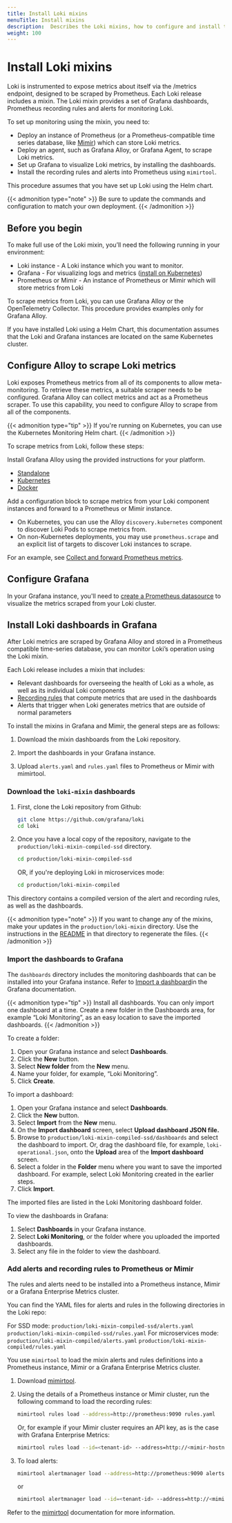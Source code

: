 ```yaml
---
title: Install Loki mixins
menuTitle: Install mixins
description:  Describes the Loki mixins, how to configure and install the dashboards, alerts, and recording rules.
weight: 100
---
```


# Install Loki mixins

Loki is instrumented to expose metrics about itself via the /metrics endpoint, designed to be scraped by Prometheus. Each Loki release includes a mixin. The Loki mixin provides a set of Grafana dashboards, Prometheus recording rules and alerts for monitoring Loki.

To set up monitoring using the mixin, you need to:

- Deploy an instance of Prometheus (or a Prometheus-compatible time series database, like [Mimir](https://grafana.com/docs/mimir/latest/)) which can store Loki metrics.
- Deploy an agent, such as Grafana Alloy, or Grafana Agent, to scrape Loki metrics.
- Set up Grafana to visualize Loki metrics, by installing the dashboards.
- Install the recording rules and alerts into Prometheus using `mimirtool`.

This procedure assumes that you have set up Loki using the Helm chart.

{{< admonition type="note" >}}
Be sure to update the commands and configuration to match your own deployment.
{{< /admonition >}}

## Before you begin

To make full use of the Loki mixin, you’ll need the following running in your environment:

- Loki instance - A Loki instance which you want to monitor.
- Grafana - For visualizing logs and metrics ([install on Kubernetes](https://grafana.com/docs/grafana/latest/setup-grafana/installation/kubernetes/#deploy-grafana-oss-on-kubernetes))
- Prometheus or Mimir - An instance of Prometheus or Mimir which will store metrics from Loki

To scrape metrics from Loki, you can use Grafana Alloy or the OpenTelemetry Collector. This procedure provides examples only for Grafana Alloy.

If you have installed Loki using a Helm Chart, this documentation assumes that the Loki and Grafana instances are located on the same Kubernetes cluster.

## Configure Alloy to scrape Loki metrics

Loki exposes Prometheus metrics from all of its components to allow meta-monitoring. To retrieve these metrics, a suitable scraper needs to be configured. Grafana Alloy can collect metrics and act as a Prometheus scraper. To use this capability, you need to configure Alloy to scrape from all of the components.

{{< admonition type="tip" >}}
If you're running on Kubernetes, you can use the Kubernetes Monitoring Helm chart.
{{< /admonition >}}

To scrape metrics from Loki, follow these steps:

Install Grafana Alloy using the provided instructions for your platform.

- [Standalone](https://grafana.com/docs/alloy/latest/get-started/install/binary/)
- [Kubernetes](https://grafana.com/docs/alloy/latest/get-started/install/kubernetes/)
- [Docker](https://grafana.com/docs/alloy/latest/get-started/install/docker/)

Add a configuration block to scrape metrics from your Loki component instances and forward to a Prometheus or Mimir instance.

- On Kubernetes, you can use the Alloy `discovery.kubernetes` component to discover Loki Pods to scrape metrics from.
- On non-Kubernetes deployments, you may use `prometheus.scrape` and an explicit list of targets to discover Loki instances to scrape.

For an example, see [Collect and forward Prometheus metrics](https://grafana.com/docs/alloy/latest/tasks/collect-prometheus-metrics/).

## Configure Grafana

In your Grafana instance, you'll need to [create a Prometheus datasource](https://grafana.com/docs/grafana/latest/datasources/prometheus/configure-prometheus-data-source/) to visualize the metrics scraped from your Loki cluster.

## Install Loki dashboards in Grafana

After Loki metrics are scraped by Grafana Alloy and stored in a Prometheus compatible time-series database, you can monitor Loki’s operation using the Loki mixin.

Each Loki release includes a mixin that includes:

- Relevant dashboards for overseeing the health of Loki as a whole, as well as its individual Loki components
- [Recording rules](https://grafana.com/docs/loki/latest/alert/#recording-rules) that compute metrics that are used in the dashboards
- Alerts that trigger when Loki generates metrics that are outside of normal parameters

To install the mixins in Grafana and Mimir, the general steps are as follows:

1. Download the mixin dashboards from the Loki repository.

1. Import the dashboards in your Grafana instance.

1. Upload `alerts.yaml` and `rules.yaml` files to Prometheus or Mimir with mimirtool.

### Download the `loki-mixin` dashboards

1. First, clone the Loki repository from Github:

   ```bash
   git clone https://github.com/grafana/loki
   cd loki
   ```

1. Once you have a local copy of the repository, navigate to the `production/loki-mixin-compiled-ssd` directory.

   ```bash
   cd production/loki-mixin-compiled-ssd
   ```

   OR, if you're deploying Loki in microservices mode:

   ```bash
   cd production/loki-mixin-compiled
   ```

This directory contains a compiled version of the alert and recording rules, as well as the dashboards.

{{< admonition type="note" >}}
If you want to change any of the mixins, make your updates in the `production/loki-mixin` directory.
Use the instructions in the [README](https://github.com/grafana/loki/tree/main/production/loki-mixin) in that directory to regenerate the files.
{{< /admonition >}}

### Import the dashboards to Grafana

The `dashboards` directory includes the monitoring dashboards that can be installed into your Grafana instance.
Refer to [Import a dashboard](https://grafana.com/docs/grafana/latest/dashboards/build-dashboards/import-dashboards/)in the Grafana documentation.

{{< admonition type="tip" >}}
Install all dashboards.
You can only import one dashboard at a time.
Create a new folder in the Dashboards area, for example “Loki Monitoring”, as an easy location to save the imported dashboards.
{{< /admonition >}}

To create a folder:

1. Open your Grafana instance and select **Dashboards**.
1. Click the **New** button.
1. Select **New folder** from the **New** menu.
1. Name your folder, for example, “Loki Monitoring”.
1. Click **Create**.

To import a dashboard:

1. Open your Grafana instance and select **Dashboards**.
1. Click the **New** button.
1. Select **Import** from the **New** menu.
1. On the **Import dashboard** screen, select **Upload dashboard JSON file.**
1. Browse to `production/loki-mixin-compiled-ssd/dashboards` and select the dashboard to import. Or, drag the dashboard file, for example, `loki-operational.json`, onto the **Upload** area of the **Import dashboard** screen.
1. Select a folder in the **Folder** menu where you want to save the imported dashboard. For example, select Loki Monitoring created in the earlier steps.
1. Click **Import**.

The imported files are listed in the Loki Monitoring dashboard folder.

To view the dashboards in Grafana:

1. Select **Dashboards** in your Grafana instance.
1. Select **Loki Monitoring**, or the folder where you uploaded the imported dashboards.
1. Select any file in the folder to view the dashboard.

### Add alerts and recording rules to Prometheus or Mimir

The rules and alerts need to be installed into a Prometheus instance, Mimir or a Grafana Enterprise Metrics cluster.

You can find the YAML files for alerts and rules in the following directories in the Loki repo:

For SSD mode:
`production/loki-mixin-compiled-ssd/alerts.yaml`
`production/loki-mixin-compiled-ssd/rules.yaml`
For microservices mode:
`production/loki-mixin-compiled/alerts.yaml`
`production/loki-mixin-compiled/rules.yaml`

You use `mimirtool` to load the mixin alerts and rules definitions into a Prometheus instance, Mimir or a Grafana Enterprise Metrics cluster.

1. Download [mimirtool](https://github.com/grafana/mimir/releases).

1. Using the details of a Prometheus instance or Mimir cluster, run the following command to load the recording rules:

    ```bash
    mimirtool rules load --address=http://prometheus:9090 rules.yaml
    ```

    Or, for example if your Mimir cluster requires an API key, as is the case with Grafana Enterprise Metrics:

    ```bash
    mimirtool rules load --id=<tenant-id> --address=http://<mimir-hostname>:<port> --key="<mimir-api key>" rules.yaml
    ```

1. To load alerts:

    ```bash
    mimirtool alertmanager load --address=http://prometheus:9090 alerts.yaml
    ```

    or

    ```bash
    mimirtool alertmanager load --id=<tenant-id> --address=http://<mimir-hostname>:<port> --key="<mimir-api key>" alerts.yaml
    ```

Refer to the [mimirtool](https://grafana.com/docs/mimir/latest/manage/tools/mimirtool/) documentation for more information.
